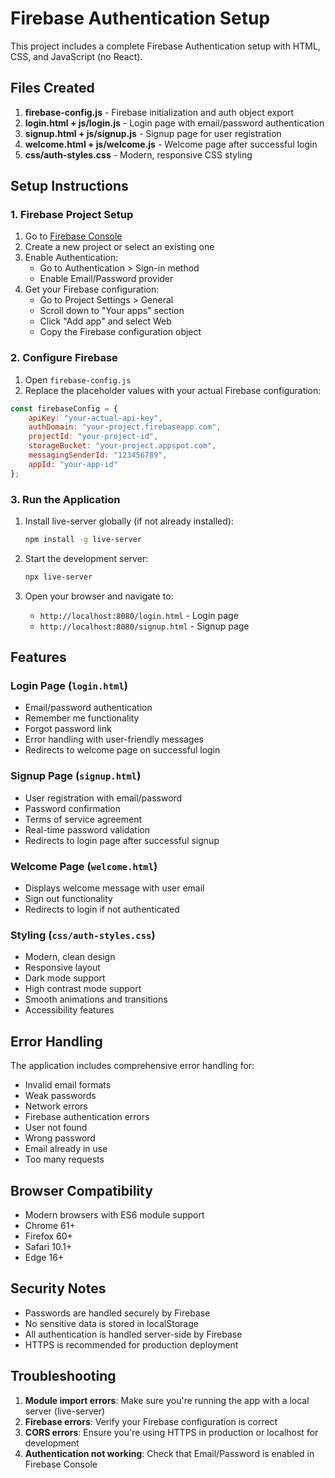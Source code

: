# Firebase Authentication Setup

This project includes a complete Firebase Authentication setup with HTML, CSS, and JavaScript (no React).

## Files Created

1. **firebase-config.js** - Firebase initialization and auth object export
2. **login.html + js/login.js** - Login page with email/password authentication
3. **signup.html + js/signup.js** - Signup page for user registration
4. **welcome.html + js/welcome.js** - Welcome page after successful login
5. **css/auth-styles.css** - Modern, responsive CSS styling

## Setup Instructions

### 1. Firebase Project Setup

1. Go to [Firebase Console](https://console.firebase.google.com/)
2. Create a new project or select an existing one
3. Enable Authentication:
   - Go to Authentication > Sign-in method
   - Enable Email/Password provider
4. Get your Firebase configuration:
   - Go to Project Settings > General
   - Scroll down to "Your apps" section
   - Click "Add app" and select Web
   - Copy the Firebase configuration object

### 2. Configure Firebase

1. Open `firebase-config.js`
2. Replace the placeholder values with your actual Firebase configuration:

```javascript
const firebaseConfig = {
    apiKey: "your-actual-api-key",
    authDomain: "your-project.firebaseapp.com",
    projectId: "your-project-id",
    storageBucket: "your-project.appspot.com",
    messagingSenderId: "123456789",
    appId: "your-app-id"
};
```

### 3. Run the Application

1. Install live-server globally (if not already installed):
   ```bash
   npm install -g live-server
   ```

2. Start the development server:
   ```bash
   npx live-server
   ```

3. Open your browser and navigate to:
   - `http://localhost:8080/login.html` - Login page
   - `http://localhost:8080/signup.html` - Signup page

## Features

### Login Page (`login.html`)
- Email/password authentication
- Remember me functionality
- Forgot password link
- Error handling with user-friendly messages
- Redirects to welcome page on successful login

### Signup Page (`signup.html`)
- User registration with email/password
- Password confirmation
- Terms of service agreement
- Real-time password validation
- Redirects to login page after successful signup

### Welcome Page (`welcome.html`)
- Displays welcome message with user email
- Sign out functionality
- Redirects to login if not authenticated

### Styling (`css/auth-styles.css`)
- Modern, clean design
- Responsive layout
- Dark mode support
- High contrast mode support
- Smooth animations and transitions
- Accessibility features

## Error Handling

The application includes comprehensive error handling for:
- Invalid email formats
- Weak passwords
- Network errors
- Firebase authentication errors
- User not found
- Wrong password
- Email already in use
- Too many requests

## Browser Compatibility

- Modern browsers with ES6 module support
- Chrome 61+
- Firefox 60+
- Safari 10.1+
- Edge 16+

## Security Notes

- Passwords are handled securely by Firebase
- No sensitive data is stored in localStorage
- All authentication is handled server-side by Firebase
- HTTPS is recommended for production deployment

## Troubleshooting

1. **Module import errors**: Make sure you're running the app with a local server (live-server)
2. **Firebase errors**: Verify your Firebase configuration is correct
3. **CORS errors**: Ensure you're using HTTPS in production or localhost for development
4. **Authentication not working**: Check that Email/Password is enabled in Firebase Console
